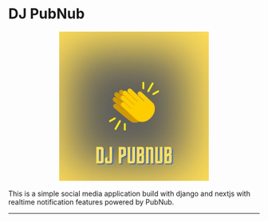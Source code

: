 # DJ PubNub

<p align="center">
<img src="./client/public/django-pubnub.jpg" width="300" height="300"/>
</p>

This is a simple social media application build with django and nextjs with realtime notification features powered by PubNub.

<hr>
